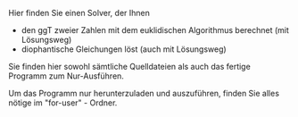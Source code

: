 Hier finden Sie einen Solver, der Ihnen
* den ggT zweier Zahlen mit dem euklidischen Algorithmus berechnet (mit Lösungsweg)
* diophantische Gleichungen löst (auch mit Lösungsweg)

Sie finden hier sowohl sämtliche Quelldateien als auch das fertige Programm zum Nur-Ausführen.

Um das Programm nur herunterzuladen und auszuführen, finden Sie alles nötige im "for-user" - Ordner.
